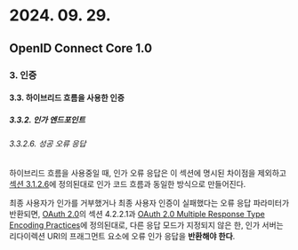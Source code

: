 # 2024. 09. 29.

## OpenID Connect Core 1.0

### 3. 인증

#### 3.3. 하이브리드 흐름을 사용한 인증

##### 3.3.2. 인가 엔드포인트

###### 3.3.2.6. 성공 오류 응답

하이브리드 흐름을 사용중일 때, 인가 오류 응답은 이 섹션에 명시된 차이점을 제외하고 [섹션 3.1.2.6][oidc-core-section-3-1-2-6]에 정의된대로 인가 코드 흐름과 동일한 방식으로 만들어진다.

최종 사용자가 인가를 거부했거나 최종 사용자 인증이 실패했다는 오류 응답 파라미터가 반환되면, [OAuth 2.0][rfc-6749]의 섹션 4.2.2.1과 [OAuth 2.0 Multiple Response Type Encoding Practices][oauth-responses]에 정의된대로, 다른 응답 모드가 지정되지 않은 한, 인가 서버는 리다이렉션 URI의 프래그먼트 요소에 오류 인가 응답을 **반환해야 한다**.



[oidc-core-section-3-1-2-6]: https://openid.net/specs/openid-connect-core-1_0.html#AuthError
[rfc-6749]: https://www.rfc-editor.org/rfc/rfc6749.html
[oauth-responses]: https://openid.net/specs/oauth-v2-multiple-response-types-1_0.html
